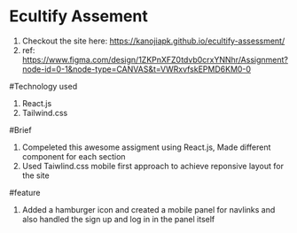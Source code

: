 # Ecultify Assement 

1. Checkout the site here: https://kanojiapk.github.io/ecultify-assessment/
2. ref: https://www.figma.com/design/1ZKPnXFZ0tdvb0crxYNNhr/Assignment?node-id=0-1&node-type=CANVAS&t=VWRxvfskEPMD6KM0-0

#Technology used
1. React.js
2. Tailwind.css

#Brief
1. Compeleted this awesome assigment using React.js, Made different component for each section
2. Used Taiwlind.css mobile first approach to achieve reponsive layout for the site

#feature
1. Added a hamburger icon and created a mobile panel for navlinks and also handled the sign up and log in in the panel itself 

